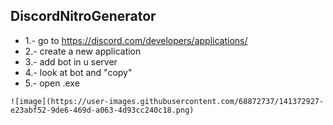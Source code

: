 ## DiscordNitroGenerator                     

* 1.- go to https://discord.com/developers/applications/                                            
* 2.- create a new application                                      
* 3.- add bot in u server                                     
* 4.- look at bot and "copy"                                     
* 5.- open .exe                                         
```
![image](https://user-images.githubusercontent.com/68872737/141372927-e23abf52-9de6-469d-a063-4d93cc240c18.png)
